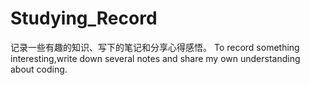 # Studying_Record
记录一些有趣的知识、写下的笔记和分享心得感悟。
To record something interesting,write down several notes and share my own understanding about coding.
